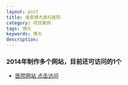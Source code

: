 ```yaml
---
layout: post
title: 淮南博大男科医院
category: 项目案例
tags: 博大
keywords: 博大
description: 
---
```



### 2014年制作多个网站，目前还可访问的1个

- [医院网站 点击访问](http://www.0554nk.com/)